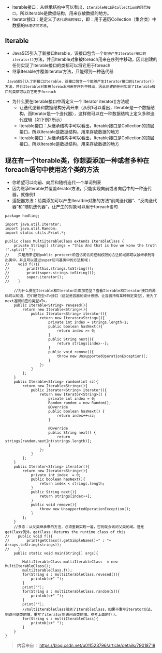 - Iterable接口：从继承结构中可以看出，`Iterable接口是Collection的顶层接口`，所以Iterable是数据结构，用来存放数据的地方。
- Iterator接口：是定义了`迭代逻辑的接口`，即：用于遍历Collection（集合类）中数据的`标准访问方法`。

## Iterable
- JavaSE5引入了新接口Iterable，该接口包含一个`能够产生Iterator接口的iterator()`方法，并且Iterable对象被foreach用来在序列中移动，因此创建的任何实现了Iterable接口的类都可以将它用于foreach
- 继承Iterable并覆盖iterator方法，只能得到一种迭代器
```
 JavaSE5引入了新接口Iterable，该接口包含一个能够产生Iterator接口的iterator()方法，并且Iterable对象被foreach用来在序列中移动，因此创建的任何实现了Iterable接口的类都可以将它用于foreach
```
- 为什么要在Iterable接口中再定义一个 Iterator iterator()方法呢
  - 让迭代逻辑和数据结构分离开来（从例1可以看出，Iterable是一个数据结构，而Iterator是一个迭代器），这样做可以在一种数据结构上定义多种迭代逻辑（如下例2所示）
  - Iterable接口：从继承结构中可以看出，Iterable接口是Collection的顶层接口，所以Iterable是数据结构，用来存放数据的地方
  - Iterable接口：从继承结构中可以看出，Iterable接口是Collection的顶层接口，所以Iterable是数据结构，用来存放数据的地方

## 现在有一个Iterable类，你想要添加一种或者多种在foreach语句中使用这个类的方法
- 你希望可以向前、向后和随机迭代一个单词列表
- 因为继承Iterable并覆盖iterator方法，只能实现向前或者向后中的一种迭代器，就像例1
- 适配器方法：给类添加可以产生Iteratble对象的方法“前向迭代器”、“反向迭代器”和“随机迭代器”，让产生的对象可以用于foreach语句
```
package hodling;

import java.util.Iterator;
import java.util.Random;
import static utils.Print.*;

public class MultiIterableClass extends IterableClass {
    private String[] strings = "this And that is how we konw the truth !".split(" ");
//    只是用来证明public proteect和包访问访问控制权限的方法和域都可以被继承到导出类中，并且可以通过super访问基类中的方法和域；
//    void f()1{
//        print(this.strings.toString());
//        print(super.strings.toString());
//        super.iterator();
//    }

    //为什么要在Iterable和Iterator后面加范型？查看Iterable和Iterator接口的源码可以知道，它们是范型<T>接口（这就是容器的设计思想，让容器持有某种特定类型），是为了next返回相应的类型<T>，
    public Iterable<String> revesed(){
        return new Iterable<String>(){
            public Iterator<String> iterator(){
                return new Iterator<String>(){
                    private int index = strings.length-1;
                    public boolean hasNext(){
                        return index >= 0;
                    }
                    public String next(){
                        return strings[index--];
                    }
                    public void remove(){
                        throw new UnsupportedOperationException();
                    }
                };
            }
        };
    }
    public Iterable<String> random(int sz){
        return new Iterable<String>(){
            public Iterator<String> iterator(){
                return new Iterator<String>() {
                    private int index = 0;
                    Random random = new Random();
                    @Override
                    public boolean hasNext() {
                        return index++<sz;
                    }

                    @Override
                    public String next() {
                        return strings[random.nextInt(strings.length)];
                    }
                };
            }
        };
    }
    public Iterator<String> iterator(){
        return new Iterator<String>(){
            private int index  = 0;
            public boolean hasNext(){
                return index < strings.length;
            }
            public String next(){
                return strings[index++];
            }
            public void remove(){
                throw new UnsupportedOperationException();
            }
        };
    }
    //多态：从父类继承来的方法，必须重新实现一遍，否则就会访问父类的域。但是getClass例外，getClass：Returns the runtime class of this
//    public void f(){
//        print(getClass().getSimpleName()+" : "+ Arrays.toString(strings));
//    }
    public static void main(String[] args){

        MultiIterableClass multiIterableClass  = new MultiIterableClass();
        multiIterableClass.f();
        for(String s : multiIterableClass.revesed()){
            printnb(s+" ");
        }
        print("");
        for(String s : multiIterableClass.random(5)){
            printnb(s+" ");
        }
        print("");
        //multiIterableClass继承了IterableClass，如果不重写iterator方法，则访问基类的域，重写了iterator则访问该类的域。参考上面的f()。
        for(String s : multiIterableClass){
            printnb(s+" ");
        }
    }
}
```

>内容来自： https://blog.csdn.net/u011523796/article/details/79018718